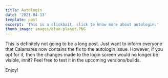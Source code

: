 ```yaml
---
title: Autologin
date: '2021-04-13'
template: post
excerpt: 'This is a clickbait, click to know more about autologin.'
thumb_image: images/blue-planet.PNG
---
```

This is definitely not going to be a long post. Just want to inform everyone that Calamares now contains the fix to the autologin issue. However, if you opt for it, then the changes made to the login screen would no longer be visible, innit? Feel free to test it in the upcoming versions/builds. 



Enjoy! 
